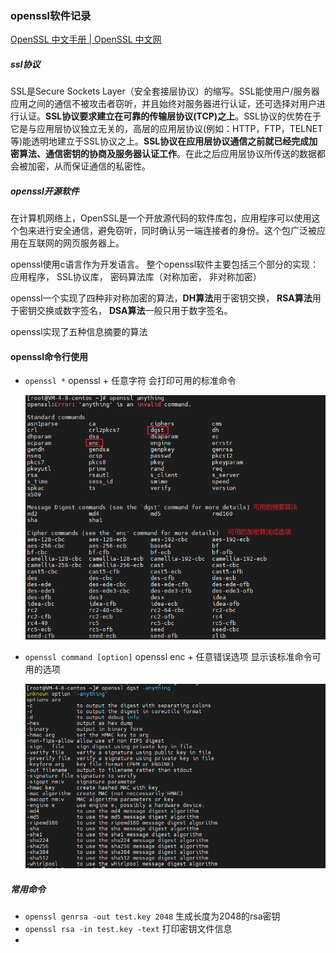 ### openssl软件记录

[OpenSSL 中文手册 | OpenSSL 中文网](https://www.openssl.net.cn/)

##### ssl协议

SSL是Secure Sockets Layer（安全套接层协议）的缩写。SSL能使用户/服务器应用之间的通信不被攻击者窃听，并且始终对服务器进行认证，还可选择对用户进行认证。**SSL协议要求建立在可靠的传输层协议(TCP)之上**。SSL协议的优势在于它是与应用层协议独立无关的，高层的应用层协议(例如：HTTP，FTP，TELNET等)能透明地建立于SSL协议之上。**SSL协议在应用层协议通信之前就已经完成加密算法、通信密钥的协商及服务器认证工作**。在此之后应用层协议所传送的数据都会被加密，从而保证通信的私密性。

##### openssl开源软件

在计算机网络上，OpenSSL是一个开放源代码的软件库包，应用程序可以使用这个包来进行安全通信，避免窃听，同时确认另一端连接者的身份。这个包广泛被应用在互联网的网页服务器上。

openssl使用c语言作为开发语言。 整个openssl软件主要包括三个部分的实现： 应用程序， SSL协议库， 密码算法库（对称加密， 非对称加密）

openssl一个实现了四种非对称加密的算法，**DH算法**用于密钥交换， **RSA算法**用于密钥交换或数字签名， **DSA算法**一般只用于数字签名。

openssl实现了五种信息摘要的算法



#### openssl命令行使用

- `openssl *` openssl + 任意字符 会打印可用的标准命令

  ![image-20230413165102610](openssl使用.assets/image-20230413165102610.png)  

- `openssl command [option]`  openssl enc + 任意错误选项 显示该标准命令可用的选项

  ![image-20230413165346924](openssl使用.assets/image-20230413165346924.png) 

##### 常用命令

- `openssl genrsa -out test.key 2048`  生成长度为2048的rsa密钥
- `openssl rsa -in test.key -text`         打印密钥文件信息
- 
